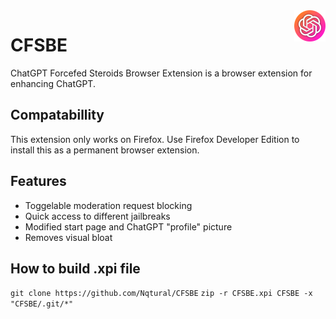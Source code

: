 <img src="https://raw.githubusercontent.com/Nqtural/CFSBE/master/res/icon-full.png" alt="Image" style="width: 50px; float: right;">

# CFSBE
ChatGPT Forcefed Steroids Browser Extension is a browser extension for enhancing ChatGPT.

## Compatabillity
This extension only works on Firefox. Use Firefox Developer Edition to install this as a permanent browser extension.

## Features
- Toggelable moderation request blocking
- Quick access to different jailbreaks
- Modified start page and ChatGPT "profile" picture
- Removes visual bloat

## How to build .xpi file
`git clone https://github.com/Nqtural/CFSBE`
`zip -r CFSBE.xpi CFSBE -x "CFSBE/.git/*"`
